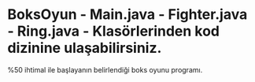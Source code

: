 # BoksOyun - Main.java - Fighter.java - Ring.java - Klasörlerinden kod dizinine ulaşabilirsiniz.
%50 ihtimal ile başlayanın belirlendiği boks oyunu programı.

